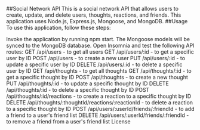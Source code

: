 ##Social Network API
This is a social network API that allows users to create, update, and delete users, thoughts, reactions, and friends. This application uses Node.js, Express.js, Mongoose, and MongoDB.
##Usage
To use this application, follow these steps:

Invoke the application by running npm start.
The Mongoose models will be synced to the MongoDB database.
Open Insomnia and test the following API routes:
GET /api/users - to get all users
GET /api/users/:id - to get a specific user by ID
POST /api/users - to create a new user
PUT /api/users/:id - to update a specific user by ID
DELETE /api/users/:id - to delete a specific user by ID
GET /api/thoughts - to get all thoughts
GET /api/thoughts/:id - to get a specific thought by ID
POST /api/thoughts - to create a new thought
PUT /api/thoughts/:id - to update a specific thought by ID
DELETE /api/thoughts/:id - to delete a specific thought by ID
POST /api/thoughts/:id/reactions - to create a reaction to a specific thought by ID
DELETE /api/thoughts/:thoughtId/reactions/:reactionId - to delete a reaction to a specific thought by ID
POST /api/users/:userId/friends/:friendId - to add a friend to a user's friend list
DELETE /api/users/:userId/friends/:friendId - to remove a friend from a user's friend list
License








